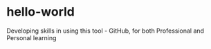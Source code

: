 # hello-world
Developing skills in using this tool - GitHub, for both Professional and Personal learning
